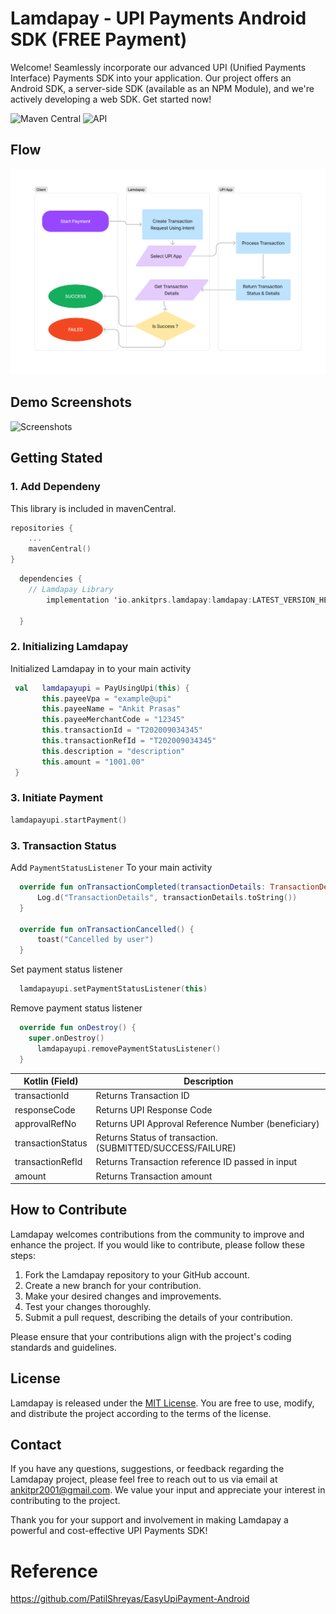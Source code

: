 # Lamdapay - UPI Payments Android SDK (FREE Payment)

Welcome! Seamlessly incorporate our advanced UPI (Unified Payments Interface) Payments SDK into your application. Our project offers an Android SDK, a server-side SDK (available as an NPM Module), and we're actively developing a web SDK. Get started now!

![Maven Central](https://img.shields.io/maven-central/v/dev.shreyaspatil.EasyUpiPayment/EasyUpiPayment?label=mavenCentral)
![API](https://img.shields.io/badge/API-19%2B-brightgreen.svg)

## Flow
![Flow Image](./docs/images/lamdapay_flow.png)

## Demo Screenshots

![Screenshots]()


## Getting Stated


### 1.  Add Dependeny

This library is included in mavenCentral.
  ``` kotlin
  repositories {
      ...
      mavenCentral()
  }
  ```

  ``` kotlin
    dependencies {
      // Lamdapay Library
          implementation 'io.ankitprs.lamdapay:lamdapay:LATEST_VERSION_HERE'

    }
  ```

### 2. Initializing Lamdapay
   Initialized Lamdapay in to your main activity

   ``` kotlin
    val   lamdapayupi = PayUsingUpi(this) {
          this.payeeVpa = "example@upi"
          this.payeeName = "Ankit Prasas"
          this.payeeMerchantCode = "12345"
          this.transactionId = "T202009034345"
          this.transactionRefId = "T202009034345"
          this.description = "description"
          this.amount = "1001.00"
    }
   ```

  ### 3. Initiate Payment

  ``` kotlin
  lamdapayupi.startPayment()
  ```

  ### 3. Transaction Status

  Add `PaymentStatusListener` To your main activity

  ``` kotlin
    override fun onTransactionCompleted(transactionDetails: TransactionDetails) {
        Log.d("TransactionDetails", transactionDetails.toString())
    }

    override fun onTransactionCancelled() {
        toast("Cancelled by user")
    }

  ```
  Set payment status listener

  ``` kotlin
    lamdapayupi.setPaymentStatusListener(this)
  ```
  
  Remove payment status listener

  ``` kotlin
    override fun onDestroy() {
      super.onDestroy()
        lamdapayupi.removePaymentStatusListener()
    }

  ```

| Kotlin (Field) | Description |
| ----------- | ----------- |
| transactionId      | Returns Transaction ID       |
| responseCode   | Returns UPI Response Code        |
| approvalRefNo   | Returns UPI Approval Reference Number (beneficiary)        |
| transactionStatus   | Returns Status of transaction. (SUBMITTED/SUCCESS/FAILURE)        |
| transactionRefId   | Returns Transaction reference ID passed in input        |
| amount   | Returns Transaction amount        |

## How to Contribute

Lamdapay welcomes contributions from the community to improve and enhance the project. If you would like to contribute, please follow these steps:

1. Fork the Lamdapay repository to your GitHub account.
2. Create a new branch for your contribution.
3. Make your desired changes and improvements.
4. Test your changes thoroughly.
5. Submit a pull request, describing the details of your contribution.

Please ensure that your contributions align with the project's coding standards and guidelines.

## License

Lamdapay is released under the [MIT License](https://opensource.org/licenses/MIT). You are free to use, modify, and distribute the project according to the terms of the license.

## Contact

If you have any questions, suggestions, or feedback regarding the Lamdapay project, please feel free to reach out to us via email at [ankitpr2001@gmail.com](mailto:ankitpr2001@gmail.com). We value your input and appreciate your interest in contributing to the project.

Thank you for your support and involvement in making Lamdapay a powerful and cost-effective UPI Payments SDK!

# Reference

 https://github.com/PatilShreyas/EasyUpiPayment-Android
